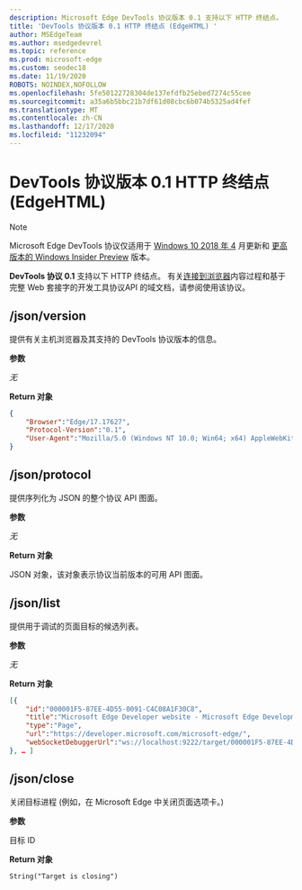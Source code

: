 ```yaml
---
description: Microsoft Edge DevTools 协议版本 0.1 支持以下 HTTP 终结点。
title: 'DevTools 协议版本 0.1 HTTP 终结点 (EdgeHTML) '
author: MSEdgeTeam
ms.author: msedgedevrel
ms.topic: reference
ms.prod: microsoft-edge
ms.custom: seodec18
ms.date: 11/19/2020
ROBOTS: NOINDEX,NOFOLLOW
ms.openlocfilehash: 5fe50122728304de137efdfb25ebed7274c55cee
ms.sourcegitcommit: a35a6b5bbc21b7df61d08cbc6b074b5325ad4fef
ms.translationtype: MT
ms.contentlocale: zh-CN
ms.lasthandoff: 12/17/2020
ms.locfileid: "11232094"
---
```

# DevTools 协议版本 0.1 HTTP 终结点 (EdgeHTML)   

> [!NOTE]
> Microsoft Edge DevTools 协议仅适用于 [Windows 10 2018 年 4](https://blogs.windows.com/windowsexperience/2018/04/30/how-to-get-the-windows-10-april-2018-update/#5VXkQMU41CJzZPER.97) 月更新和 [更高版本的 Windows Insider Preview](https://insider.windows.com/en-us/getting-started/) 版本。

**DevTools 协议 0.1** 支持以下 HTTP 终结点。 有关[连接到浏览器](../index.md#using-the-protocol)内容过程和基于完整 Web 套接字的开发工具协议[](domains/index.md)API 的域文档，请参阅使用该协议。

## /json/version
提供有关主机浏览器及其支持的 DevTools 协议版本的信息。

**参数**

*无*

**Return 对象**

```json
{
    "Browser":"Edge/17.17627",
    "Protocol-Version":"0.1",
    "User-Agent":"Mozilla/5.0 (Windows NT 10.0; Win64; x64) AppleWebKit/537.36 (KHTML, like Gecko) Chrome/64.0.3282.140 Safari/537.36 Edge/17.17627"
}
```

## /json/protocol

提供序列化为 JSON 的整个协议 API 图面。

**参数**

*无*

**Return 对象**

JSON 对象，该对象表示协议当前版本的可用 API 图面。

## /json/list

提供用于调试的页面目标的候选列表。

**参数**

*无*

**Return 对象**

```json
[{
    "id":"000001F5-87EE-4D55-0091-C4C08A1F30C8",
    "title":"Microsoft Edge Developer website - Microsoft Edge Development",
    "type":"Page",
    "url":"https://developer.microsoft.com/microsoft-edge/",
    "webSocketDebuggerUrl":"ws://localhost:9222/target/000001F5-87EE-4D55-0091-C4C08A1F30C8"
}, … ]
```

## /json/close

关闭目标进程 (例如，在 Microsoft Edge 中关闭页面选项卡。) 

**参数**

目标 ID 

**Return 对象**

```
String("Target is closing")
```
